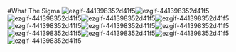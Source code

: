 #What The Sigma
![ezgif-441398352d41f5](https://github.com/user-attachments/assets/58d8a6e6-7819-428e-86eb-38d4614365d1)![ezgif-441398352d41f5](https://github.com/user-attachments/assets/58d8a6e6-7819-428e-86eb-38d4614365d1)![ezgif-441398352d41f5](https://github.com/user-attachments/assets/58d8a6e6-7819-428e-86eb-38d4614365d1)![ezgif-441398352d41f5](https://github.com/user-attachments/assets/58d8a6e6-7819-428e-86eb-38d4614365d1)![ezgif-441398352d41f5](https://github.com/user-attachments/assets/58d8a6e6-7819-428e-86eb-38d4614365d1)![ezgif-441398352d41f5](https://github.com/user-attachments/assets/58d8a6e6-7819-428e-86eb-38d4614365d1)![ezgif-441398352d41f5](https://github.com/user-attachments/assets/58d8a6e6-7819-428e-86eb-38d4614365d1)![ezgif-441398352d41f5](https://github.com/user-attachments/assets/58d8a6e6-7819-428e-86eb-38d4614365d1)![ezgif-441398352d41f5](https://github.com/user-attachments/assets/58d8a6e6-7819-428e-86eb-38d4614365d1)![ezgif-441398352d41f5](https://github.com/user-attachments/assets/58d8a6e6-7819-428e-86eb-38d4614365d1)![ezgif-441398352d41f5](https://github.com/user-attachments/assets/58d8a6e6-7819-428e-86eb-38d4614365d1)![ezgif-441398352d41f5](https://github.com/user-attachments/assets/58d8a6e6-7819-428e-86eb-38d4614365d1)
